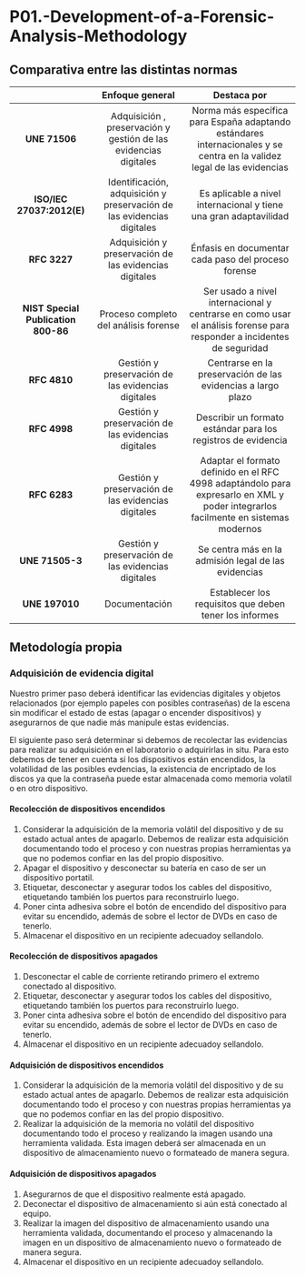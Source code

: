 # P01.-Development-of-a-Forensic-Analysis-Methodology
## Comparativa entre las distintas normas
|              | Enfoque general | Destaca por |
| :----------: | :-------------: | :---------: |
| **UNE 71506** | Adquisición , preservación y gestión de las evidencias digitales | Norma más específica para España adaptando estándares internacionales y se centra en la validez legal de las evidencias|
| **ISO/IEC 27037:2012(E)** | Identificación, adquisición y preservación de las evidencias digitales | Es aplicable a nivel internacional y tiene una gran adaptavilidad |
| **RFC 3227** | Adquisición y preservación de las evidencias digitales | Énfasis en documentar cada paso del proceso forense |
| **NIST Special Publication 800-86** | Proceso completo del análisis forense | Ser usado a nivel internacional y centrarse en como usar el análisis forense para responder a incidentes de seguridad |
| **RFC 4810** | Gestión y preservación de las evidencias digitales | Centrarse en la preservación de las evidencias a largo plazo |
| **RFC 4998** | Gestión y preservación de las evidencias digitales | Describir un formato estándar para los registros de evidencia |
| **RFC 6283** | Gestión y preservación de las evidencias digitales | Adaptar el formato definido en el RFC 4998 adaptándolo para expresarlo en XML y poder integrarlos facilmente en sistemas modernos |
| **UNE 71505-3** | Gestión y preservación de las evidencias digitales | Se centra más en la admisión legal de las evidencias |
| **UNE 197010** | Documentación | Establecer los requisitos que deben tener los informes |

## Metodología propia
### Adquisición de evidencia digital
Nuestro primer paso deberá identificar las evidencias digitales y objetos relacionados (por ejemplo papeles con posibles contraseñas) de la escena sin modificar el estado de estas (apagar o encender dispositivos) y asegurarnos de que nadie más manipule estas evidencias.

El siguiente paso será determinar si debemos de recolectar las evidencias para realizar su adquisición en el laboratorio o adquirirlas in situ. Para esto debemos de tener en cuenta si los dispositivos están encendidos, la volatilidad de las posibles evdencias, la existencia de encriptado de los discos ya que la contraseña puede estar almacenada como memoria volatil o en otro dispositivo.

#### Recolección de dispositivos encendidos
1) Considerar la adquisición de la memoria volátil del dispositivo y de su estado actual antes de apagarlo. Debemos de realizar esta adquisición documentando todo el proceso y con nuestras propias herramientas ya que no podemos confiar en las del propio dispositivo.
2) Apagar el dispositivo y desconectar su batería en caso de ser un dispositivo portatil.
3) Etiquetar, desconectar y asegurar todos los cables del dispositivo, etiquetando también los puertos para reconstruirlo luego.
4) Poner cinta adhesiva sobre el botón de encendido del dispositivo para evitar su encendido, además de sobre el lector de DVDs en caso de tenerlo.
5) Almacenar el dispositivo en un recipiente adecuadoy sellandolo.

#### Recolección de dispositivos apagados
1) Desconectar el cable de corriente retirando primero el extremo conectado al dispositivo.
2) Etiquetar, desconectar y asegurar todos los cables del dispositivo, etiquetando también los puertos para reconstruirlo luego.
3) Poner cinta adhesiva sobre el botón de encendido del dispositivo para evitar su encendido, además de sobre el lector de DVDs en caso de tenerlo.
4) Almacenar el dispositivo en un recipiente adecuadoy sellandolo.

#### Adquisición de dispositivos encendidos
1) Considerar la adquisición de la memoria volátil del dispositivo y de su estado actual antes de apagarlo. Debemos de realizar esta adquisición documentando todo el proceso y con nuestras propias herramientas ya que no podemos confiar en las del propio dispositivo.
2) Realizar la adquisición de la memoria no volátil del dispositivo documentando todo el proceso y realizando la imagen usando una herramienta validada. Esta imagen deberá ser almacenada en un dispositivo de almacenamiento nuevo o formateado de manera segura.

#### Adquisición de dispositivos apagados
1) Asegurarnos de que el dispositivo realmente está apagado.
2) Deconectar el dispositivo de almacenamiento si aún está conectado al equipo.
3) Realizar la imagen del dispositivo de almacenamiento usando una herramienta validada, documentando el proceso y almacenando la imagen en un dispositivo de almacenamiento nuevo o formateado de manera segura.
4) Almacenar el dispositivo en un recipiente adecuadoy sellandolo.
